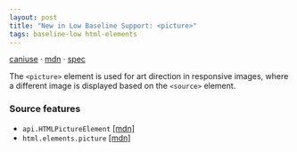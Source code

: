 ```yaml
---
layout: post
title: "New in Low Baseline Support: <picture>"
tags: baseline-low html-elements
---
```


[caniuse](https://caniuse.com/?search=picture) · [mdn](https://developer.mozilla.org/en-US/search?q=<picture>) · [spec](https://html.spec.whatwg.org/multipage/embedded-content.html#the-picture-element)

The `<picture>` element is used for art direction in responsive images, where a different image is displayed based on the `<source>` element.

### Source features

- ``api.HTMLPictureElement`` [[mdn]](https://developer.mozilla.org/en-US/search?q=api.HTMLPictureElement)
- ``html.elements.picture`` [[mdn]](https://developer.mozilla.org/en-US/search?q=html.elements.picture)
